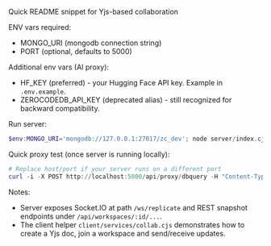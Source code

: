Quick README snippet for Yjs-based collaboration

ENV vars required:
- MONGO_URI (mongodb connection string)
- PORT (optional, defaults to 5000)

Additional env vars (AI proxy):
- HF_KEY (preferred) - your Hugging Face API key. Example in `.env.example`.
- ZEROCODEDB_API_KEY (deprecated alias) - still recognized for backward compatibility.

Run server:

```powershell
$env:MONGO_URI='mongodb://127.0.0.1:27017/zc_dev'; node server/index.cjs
```

Quick proxy test (once server is running locally):

```powershell
# Replace host/port if your server runs on a different port
curl -i -X POST http://localhost:5000/api/proxy/dbquery -H "Content-Type: application/json" -d '{"query":"test"}'
```

Notes:
- Server exposes Socket.IO at path `/ws/replicate` and REST snapshot endpoints under `/api/workspaces/:id/...`.
- The client helper `client/services/collab.cjs` demonstrates how to create a Yjs doc, join a workspace and send/receive updates.
